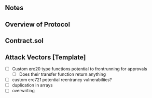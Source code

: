 ## Notes

## Overview of Protocol

## Contract.sol

## Attack Vectors [Template]

- [ ] Custom erc20 type functions potential to frontrunning for approvals
  - [ ] Does their transfer function return anything
- [ ] custom erc721 potential reentrancy vulnerabiliies?
- [ ] duplication in arrays
- [ ] overwriting
